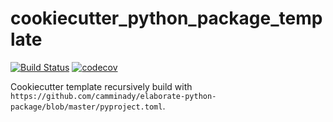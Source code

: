 # cookiecutter_python_package_template
[![Build Status](https://github.com/camminady/cookiecutter_python_package_template/workflows/test/badge.svg?branch=main&event=push)](https://github.com/camminady/cookiecutter_python_package_template/actions)
[![codecov](https://codecov.io/gh/camminady/cookiecutter_python_package_template/branch/master/graph/badge.svg?token=1GqlKezIW4)](https://codecov.io/gh/camminady/cookiecutter_python_package_template)


Cookiecutter template recursively build with `https://github.com/camminady/elaborate-python-package/blob/master/pyproject.toml`. 

 
